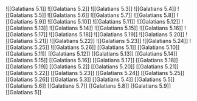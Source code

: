 ![[Galatians 5.1]]
![[Galatians 5.2]]
![[Galatians 5.3]]
![[Galatians 5.4]]
![[Galatians 5.5]]
![[Galatians 5.6]]
![[Galatians 5.7]]
![[Galatians 5.8]]
![[Galatians 5.9]]
![[Galatians 5.10]]
![[Galatians 5.11]]
![[Galatians 5.12]]
![[Galatians 5.13]]
![[Galatians 5.14]]
![[Galatians 5.15]]
![[Galatians 5.16]]
![[Galatians 5.17]]
![[Galatians 5.18]]
![[Galatians 5.19]]
![[Galatians 5.20]]
![[Galatians 5.21]]
![[Galatians 5.22]]
![[Galatians 5.23]]
![[Galatians 5.24]]
![[Galatians 5.25]]
![[Galatians 5.26]]
[[Galatians 5.1]]
[[Galatians 5.10]]
[[Galatians 5.11]]
[[Galatians 5.12]]
[[Galatians 5.13]]
[[Galatians 5.14]]
[[Galatians 5.15]]
[[Galatians 5.16]]
[[Galatians 5.17]]
[[Galatians 5.18]]
[[Galatians 5.19]]
[[Galatians 5.2]]
[[Galatians 5.20]]
[[Galatians 5.21]]
[[Galatians 5.22]]
[[Galatians 5.23]]
[[Galatians 5.24]]
[[Galatians 5.25]]
[[Galatians 5.26]]
[[Galatians 5.3]]
[[Galatians 5.4]]
[[Galatians 5.5]]
[[Galatians 5.6]]
[[Galatians 5.7]]
[[Galatians 5.8]]
[[Galatians 5.9]]
[[Galatians 5]]
